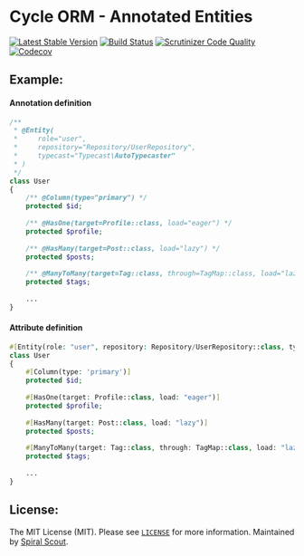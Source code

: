 # Cycle ORM - Annotated Entities
[![Latest Stable Version](https://poser.pugx.org/cycle/annotated/version)](https://packagist.org/packages/cycle/annotated)
[![Build Status](https://github.com/cycle/annotated/workflows/build/badge.svg)](https://github.com/cycle/annotated/actions)
[![Scrutinizer Code Quality](https://scrutinizer-ci.com/g/cycle/annotated/badges/quality-score.png?b=master)](https://scrutinizer-ci.com/g/cycle/annotated/?branch=master)
[![Codecov](https://codecov.io/gh/cycle/annotated/graph/badge.svg)](https://codecov.io/gh/cycle/annotated)

Example:
--------

#### Annotation definition

```php
/**
 * @Entity(
 *     role="user",
 *     repository="Repository/UserRepository",
 *     typecast="Typecast\AutoTypecaster"
 * )
 */
class User
{
    /** @Column(type="primary") */
    protected $id;
    
    /** @HasOne(target=Profile::class, load="eager") */
    protected $profile;
    
    /** @HasMany(target=Post::class, load="lazy") */
    protected $posts;
   
    /** @ManyToMany(target=Tag::class, through=TagMap::class, load="lazy", collection="Collection\BaseCollection") */
    protected $tags;
    
    ...
}
```

#### Attribute definition

```php
#[Entity(role: "user", repository: Repository/UserRepository::class, typecast: Typecast\Typecaster::class)]
class User
{
    #[Column(type: 'primary')]
    protected $id;
    
    #[HasOne(target: Profile::class, load: "eager")]
    protected $profile;
    
    #[HasMany(target: Post::class, load: "lazy")]
    protected $posts;
   
    #[ManyToMany(target: Tag::class, through: TagMap::class, load: "lazy", collection: Collection\BaseCollection::class)]
    protected $tags;
    
    ...
}
```

License:
--------
The MIT License (MIT). Please see [`LICENSE`](./LICENSE) for more information. Maintained by [Spiral Scout](https://spiralscout.com).
